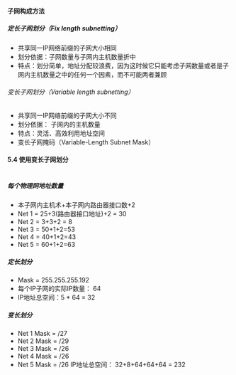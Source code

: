#### 子网构成方法
##### 定长子网划分（Fix length subnetting）
* 共享同一IP网络前缀的子网大小相同
* 划分依据：子网数量与子网内主机数量折中
* 特点：划分简单，地址分配较浪费，因为这时候它只能考虑子网数量或者是子网内主机数量之中的任何一个因素，而不可能两者兼顾

###### 变长子网划分（Variable length subnetting）
* 共享同一IP网络前缀的子网大小不同
* 划分依据： 子网内的主机数量
* 特点：灵活、高效利用地址空间
* 变长子网掩码（Variable-Length Subnet Mask）

#### 5.4 使用变长子网划分
![]()
##### 每个物理网地址数量
* 本子网内主机术+本子网内路由器接口数+2
* Net 1 = 25+3(路由器接口地址)+2 = 30
* Net 2 = 3+3+2 = 8
* Net 3 = 50+1+2=53
* Net 4 = 40+1+2=43
* Net 5 = 60+1+2=63

##### 定长划分
* Mask = 255.255.255.192
* 每个IP子网的实际IP数量： 64
* IP地址总空间：5 * 64 = 32

##### 变长划分
* Net 1 Mask = /27
* Net 2 Mask = /29
* Net 3 Mask = /26
* Net 4 Mask = /26
* Net 5 Mask = /26
IP地址总空间： 32+8+64+64+64 = 232

